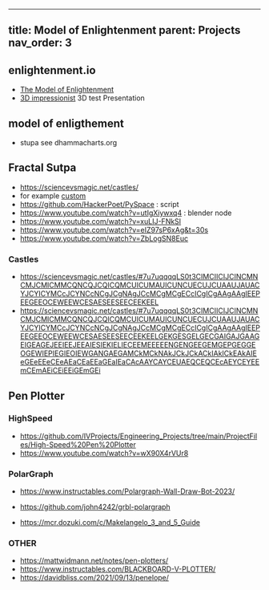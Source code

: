  ---
title: Model of Enlightenment
parent: Projects
nav_order: 3
---

## enlightenment.io
- [The Model of Enlightenment](https://docs.google.com/document/u/1/d/1-id2vcxF04vzoCO1e0RcS0pihL4FuLxywz0pWGSAUA8/edit)
- [3D impressionist](http://fractal11.c1.biz/#/pr%C3%A9sentation) 3D test Presentation

## model of enligthement

- stupa see dhammacharts.org

## Fractal Sutpa

- <https://sciencevsmagic.net/castles/>
- for example [custom](https://sciencevsmagic.net/castles/#7u7uqqqqLS0t3CIICIMCINCIJCMICMMCMNCMJCQICQMCQNCQJAQICQECQAAQJEELEECEEKEETCETAETCEXCEWCESEESAESCUMAUICUICUACUJAUJCUECUNCYJCYMCYNCYICcICcJCcACcMCcNAcJCcEAcI)
- <https://github.com/HackerPoet/PySpace> : script
- <https://www.youtube.com/watch?v=utIgXiywxq4> : blender node
- <https://www.youtube.com/watch?v=xuLIJ-FNkSI>
- <https://www.youtube.com/watch?v=eIZ97sP6xAg&t=30s>
- <https://www.youtube.com/watch?v=ZbLogSN8Euc>


### Castles

- <https://sciencevsmagic.net/castles/#7u7uqqqqLS0t3CIMCIICIJCINCMNCMJCMICMMCQNCQJCQICQMCUICUMAUICUNCUECUJCUAAUJAUACYJCYICYMCcJCYNCcNCgJCgNAgJCcMCgMCgECcICgICgAAgAAgIEEPEEGEEOCEWEEWCESAESEESEECEEKEEL>
- <https://sciencevsmagic.net/castles/#7u7uqqqqLS0t3CIMCIICIJCINCMNCMJCMICMMCQNCQJCQICQMCUICUMAUICUNCUECUJCUAAUJAUACYJCYICYMCcJCYNCcNCgJCgNAgJCcMCgMCgECcICgICgAAgAAgIEEPEEGEEOCEWEEWCESAESEESEECEEKEELGEKGESGELGECGAIGAJGAAGEIGEAGEJEEIEEJEEAIESIEKIELIECEEMEEEEENGENGEEGEMGEPGEGGEOGEWIEPIEGIEOIEWGANGAEGAMCkMCkNAkJCkJCkACkIAkICkEAkAIEeGEeEEeCEeAEaCEaEEaGEaIEaCAcAAYCAYCEUAEQCEQCEcAEYCEYEEmCEmAEiCEiEEiGEmGEi>


## Pen Plotter

### HighSpeed
- <https://github.com/IVProjects/Engineering_Projects/tree/main/ProjectFiles/High-Speed%20Pen%20Plotter>
- <https://www.youtube.com/watch?v=wX90X4rVUr8>


### PolarGraph
- <https://www.instructables.com/Polargraph-Wall-Draw-Bot-2023/>
- <https://github.com/john4242/grbl-polargraph>

- <https://mcr.dozuki.com/c/Makelangelo_3_and_5_Guide>

### OTHER

- <https://mattwidmann.net/notes/pen-plotters/>
- <https://www.instructables.com/BLACKBOARD-V-PLOTTER/>
- <https://davidbliss.com/2021/09/13/penelope/>
